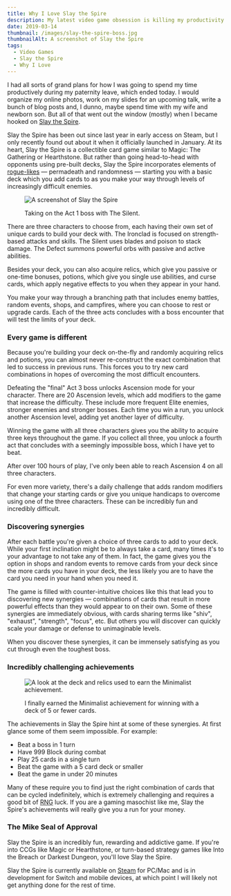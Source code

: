 ```yaml
---
title: Why I Love Slay the Spire
description: My latest video game obsession is killing my productivity.
date: 2019-03-14
thumbnail: /images/slay-the-spire-boss.jpg
thumbnailAlt: A screenshot of Slay the Spire
tags:
  - Video Games
  - Slay the Spire
  - Why I Love
---
```

I had all sorts of grand plans for how I was going to spend my time productively during my paternity leave, which ended today. I would organize my online photos, work on my slides for an upcoming talk, write a bunch of blog posts and, I dunno, maybe spend time with my wife and newborn son. But all of that went out the window (mostly) when I became hooked on [Slay the Spire](https://store.steampowered.com/app/646570/Slay_the_Spire/).

Slay the Spire has been out since last year in early access on Steam, but I only recently found out about it when it officially launched in January. At its heart, Slay the Spire is a collectible card game similar to Magic: The Gathering or Hearthstone. But rather than going head-to-head with opponents using pre-built decks, Slay the Spire incorporates elements of [rogue-likes](https://en.wikipedia.org/wiki/Roguelike) — permadeath and randomness — starting you with a basic deck which you add cards to as you make your way through levels of increasingly difficult enemies.

<figure>

![A screenshot of Slay the Spire](/images/slay-the-spire-boss.jpg)

<figcaption>
Taking on the Act 1 boss with The Silent.
</figcaption>
</figure>

There are three characters to choose from, each having their own set of unique cards to build your deck with. The Ironclad is focused on strength-based attacks and skills. The Silent uses blades and poison to stack damage. The Defect summons powerful orbs with passive and active abilities.

Besides your deck, you can also acquire relics, which give you passive or one-time bonuses, potions, which give you single use abilities, and curse cards, which apply negative effects to you when they appear in your hand.

You make your way through a branching path that includes enemy battles, random events, shops, and campfires, where you can choose to rest or upgrade cards. Each of the three acts concludes with a boss encounter that will test the limits of your deck.

<h3 class="ma-heading-3">Every game is different</h3>

Because you're building your deck on-the-fly and randomly acquiring relics and potions, you can almost never re-construct the exact combination that led to success in previous runs. This forces you to try new card combinations in hopes of overcoming the most difficult encounters.

Defeating the "final" Act 3 boss unlocks Ascension mode for your character. There are 20 Ascension levels, which add modifiers to the game that increase the difficulty. These include more frequent Elite enemies, stronger enemies and stronger bosses. Each time you win a run, you unlock another Ascension level, adding yet another layer of difficulty.

Winning the game with all three characters gives you the ability to acquire three keys throughout the game. If you collect all three, you unlock a fourth act that concludes with a seemingly impossible boss, which I have yet to beat.

After over 100 hours of play, I've only been able to reach Ascension 4 on all three characters.

For even more variety, there's a daily challenge that adds random modifiers that change your starting cards or give you unique handicaps to overcome using one of the three characters. These can be incredibly fun and incredibly difficult.

<h3 class="ma-heading-3">Discovering synergies</h3>

After each battle you're given a choice of three cards to add to your deck. While your first inclination might be to always take a card, many times it's to your advantage to not take any of them. In fact, the game gives you the option in shops and random events to remove cards from your deck since the more cards you have in your deck, the less likely you are to have the card you need in your hand when you need it.

The game is filled with counter-intuitive choices like this that lead you to discovering new synergies — combinations of cards that result in more powerful effects than they would appear to on their own. Some of these synergies are immediately obvious, with cards sharing terms like "shiv", "exhaust", "strength", "focus", etc. But others you will discover can quickly scale your damage or defense to unimaginable levels.

When you discover these synergies, it can be immensely satisfying as you cut through even the toughest boss.

<h3 class="ma-heading-3">Incredibly challenging achievements</h3>

<figure>

![A look at the deck and relics used to earn the Minimalist achievement.](/images/slay-the-spire-minimalist.jpg)

<figcaption>
I finally earned the Minimalist achievement for winning with a deck of 5 or fewer cards.
</figcaption>
</figure>

The achievements in Slay the Spire hint at some of these synergies. At first glance some of them seem impossible. For example:

* Beat a boss in 1 turn
* Have 999 Block during combat
* Play 25 cards in a single turn
* Beat the game with a 5 card deck or smaller
* Beat the game in under 20 minutes

Many of these require you to find just the right combination of cards that can be cycled indefinitely, which is extremely challenging and requires a good bit of [RNG](https://en.wikipedia.org/wiki/Random_number_generation) luck. If you are a gaming masochist like me, Slay the Spire's achievements will really give you a run for your money.

<h3 class="ma-heading-3">The Mike Seal of Approval</h3>

Slay the Spire is an incredibly fun, rewarding and addictive game. If you're into CCGs like Magic or Hearthstone, or turn-based strategy games like Into the Breach or Darkest Dungeon, you'll love Slay the Spire.

Slay the Spire is currently available on [Steam](https://store.steampowered.com/app/646570/Slay_the_Spire/) for PC/Mac and is in development for Switch and mobile devices, at which point I will likely not get anything done for the rest of time.